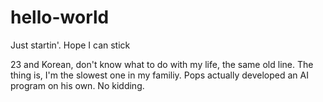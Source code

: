 # hello-world
Just startin'. Hope I can stick

23 and Korean, don't know what to do with my life, the same old line.
The thing is, I'm the slowest one in my familiy. Pops actually developed an AI program on his own. No kidding.
